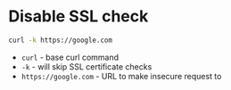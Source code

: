 # Disable SSL check

```bash
curl -k https://google.com
```

- `curl` - base curl command
- `-k` - will skip SSL certificate checks
- `https://google.com` - URL to make insecure request to


